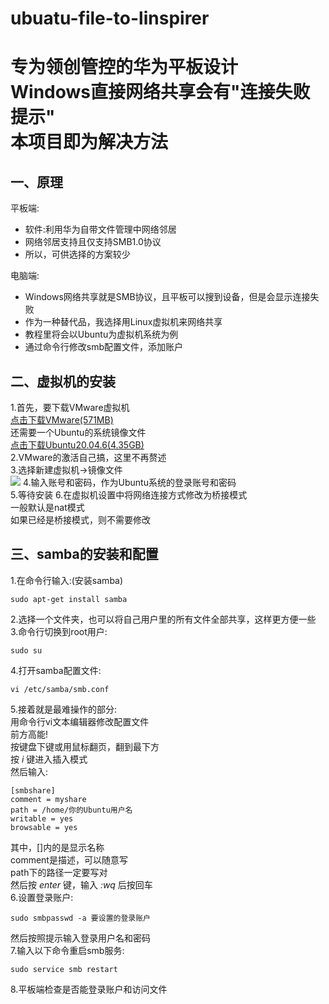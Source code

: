 # ubuatu-file-to-linspirer
专为领创管控的华为平板设计<br>
Windows直接网络共享会有"连接失败提示"<br>
本项目即为解决方法
====
一、原理
----
平板端:<br>
* 软件:利用华为自带文件管理中网络邻居<br>
* 网络邻居支持且仅支持SMB1.0协议<br>
* 所以，可供选择的方案较少<br>

电脑端:<br>
* Windows网络共享就是SMB协议，且平板可以搜到设备，但是会显示连接失败<br>
* 作为一种替代品，我选择用Linux虚拟机来网络共享<br>
* 教程里将会以Ubuntu为虚拟机系统为例<br>
* 通过命令行修改smb配置文件，添加账户<br>

二、虚拟机的安装
----
1.首先，要下载VMware虚拟机<br>
[点击下载VMware(571MB)](https://www.onlinedown.net/soft/2062.htm/)<br>
还需要一个Ubuntu的系统镜像文件<br>
[点击下载Ubuntu20.04.6(4.35GB)](http://mirrors.aliyun.com/ubuntu-releases/20.04/ubuntu-20.04.6-desktop-amd64.iso?spm=a2c6h.25603864.0.0.7f684509MplJ8J)<br>
2.VMware的激活自己搞，这里不再赘述<br>
3.选择新建虚拟机→镜像文件<br>
![](https://github.com/cyhLen/raw/main/ubuntu-file-to-linspirer/IMG_20240225_174812.jpg)
4.输入账号和密码，作为Ubuntu系统的登录账号和密码<br>
5.等待安装
6.在虚拟机设置中将网络连接方式修改为桥接模式<br>
一般默认是nat模式<br>
如果已经是桥接模式，则不需要修改<br>

三、samba的安装和配置
----
1.在命令行输入:(安装samba)
```
sudo apt-get install samba
```
2.选择一个文件夹，也可以将自己用户里的所有文件全部共享，这样更方便一些<br>
3.命令行切换到root用户:
```
sudo su
```
4.打开samba配置文件:
```
vi /etc/samba/smb.conf
```
5.接着就是最难操作的部分:<br>
用命令行vi文本编辑器修改配置文件<br>
前方高能!<br>
按键盘下键或用鼠标翻页，翻到最下方<br>
按 *i* 键进入插入模式<br>
然后输入:
```
[smbshare]
comment = myshare
path = /home/你的Ubuntu用户名
writable = yes
browsable = yes
```
其中，[]内的是显示名称<br>
comment是描述，可以随意写<br>
path下的路径一定要写对<br>
然后按 *enter* 键，输入 *:wq* 后按回车<br>
6.设置登录账户:
```
sudo smbpasswd -a 要设置的登录账户
```
然后按照提示输入登录用户名和密码<br>
7.输入以下命令重启smb服务:
```
sudo service smb restart
```
8.平板端检查是否能登录账户和访问文件

